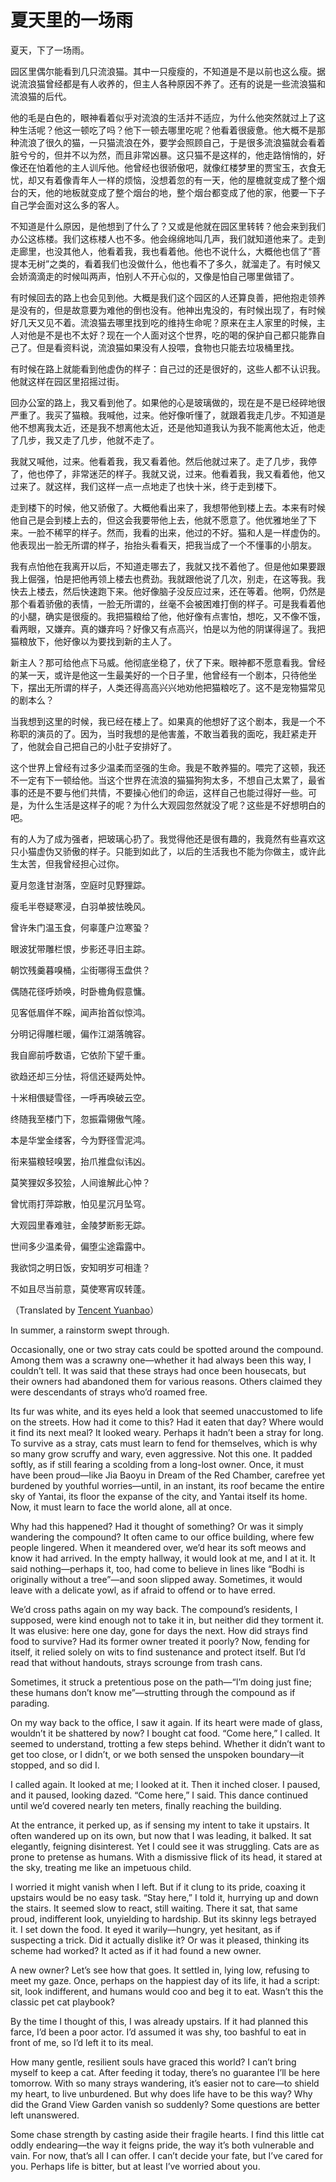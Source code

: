 夏天里的一场雨
==============

夏天，下了一场雨。

园区里偶尔能看到几只流浪猫。其中一只瘦瘦的，不知道是不是以前也这么瘦。据说流浪猫曾经都是有人收养的，但主人各种原因不养了。还有的说是一些流浪猫和流浪猫的后代。

他的毛是白色的，眼神看着似乎对流浪的生活并不适应，为什么他突然就过上了这种生活呢？他这一顿吃了吗？他下一顿去哪里吃呢？他看着很疲惫。他大概不是那种流浪了很久的猫，一只猫流浪在外，要学会照顾自己，于是很多流浪猫就会看着脏兮兮的，但并不以为然，而且非常凶暴。这只猫不是这样的，他走路悄悄的，好像还在怕着他的主人训斥他。他曾经也很骄傲吧，就像红楼梦里的贾宝玉，衣食无忧，却又有着像青年人一样的烦恼，没想着忽的有一天，他的屋檐就变成了整个烟台的天，他的地板就变成了整个烟台的地，整个烟台都变成了他的家，他要一下子自己学会面对这么多的客人。

不知道是什么原因，是他想到了什么了？又或是他就在园区里转转？他会来到我们办公这栋楼。我们这栋楼人也不多。他会绵绵地叫几声，我们就知道他来了。走到走廊里，也没其他人，他看着我，我也看着他。他也不说什么，大概他也信了“菩提本无树”之类的，看着我们也没做什么，他也看不了多久，就溜走了。有时候又会娇滴滴走的时候叫两声，怕别人不开心似的，又像是怕自己哪里做错了。

有时候回去的路上也会见到他。大概是我们这个园区的人还算良善，把他抱走领养是没有的，但是故意要为难他的倒也没有。他神出鬼没的，有时候出现了，有时候好几天又见不着。流浪猫去哪里找到吃的维持生命呢？原来在主人家里的时候，主人对他是不是也不太好？现在一个人面对这个世界，吃的喝的保护自己都只能靠自己了。但是看资料说，流浪猫如果没有人投喂，食物也只能去垃圾桶里找。

有时候在路上就能看到他虚伪的样子：自己过的还是很好的，这些人都不认识我。他就这样在园区里招摇过街。

回办公室的路上，我又看到他了。如果他的心是玻璃做的，现在是不是已经碎地很严重了。我买了猫粮。我喊他，过来。他好像听懂了，就跟着我走几步。不知道是他不想离我太近，还是我不想离他太近，还是他知道我认为我不能离他太近，他走了几步，我又走了几步，他就不走了。

我就又喊他，过来。他看着我，我又看着他。然后他就过来了。走了几步，我停了，他也停了，非常迷茫的样子。我就又说，过来。他看着我，我又看着他，他又过来了。就这样，我们这样一点一点地走了也快十米，终于走到楼下。

走到楼下的时候，他又骄傲了。大概他看出来了，我想带他到楼上去。本来有时候他自己是会到楼上去的，但这会我要带他上去，他就不愿意了。他优雅地坐了下来。一脸不稀罕的样子。然而，我看的出来，他过的不好。猫和人是一样虚伪的。他表现出一脸无所谓的样子，抬抬头看看天，把我当成了一个不懂事的小朋友。

我有点怕他在我离开以后，不知道走哪去了，我就又找不着他了。但是他如果要跟我上倔强，怕是把他再领上楼去也费劲。我就跟他说了几次，别走，在这等我。我快去上楼去，然后快速跑下来。他好像脑子没反应过来，还在等着。他啊，仍然是那个看着骄傲的表情，一脸无所谓的，丝毫不会被困难打倒的样子。可是我看着他的小腿，确实是很瘦的。我把猫粮给了他，他好像有点害怕，想吃，又不像不饿，看两眼，又嫌弃。真的嫌弃吗？好像又有点高兴，怕是以为他的阴谋得逞了。我把猫粮放下，他好像以为要找到新的主人了。

新主人？那可给他点下马威。他彻底坐稳了，伏了下来。眼神都不愿意看我。曾经的某一天，或许是他这一生最美好的一个日子里，他曾经有一个剧本，只待他坐下，摆出无所谓的样子，人类还得高高兴兴地劝他把猫粮吃了。这不是宠物猫常见的剧本么？

当我想到这里的时候，我已经在楼上了。如果真的他想好了这个剧本，我是一个不称职的演员的了。因为，当时我想的是他害羞，不敢当着我的面吃，我赶紧走开了，他就会自己把自己的小肚子安排好了。

这个世界上曾经有过多少温柔而坚强的生命。我是不敢养猫的。喂完了这顿，我还不一定有下一顿给他。当这个世界在流浪的猫猫狗狗太多，不想自己太累了，最省事的还是不要与他们共情，不要操心他们的命运，这样自己也能过得好一些。可是，为什么生活是这样子的呢？为什么大观园忽然就没了呢？这些是不好想明白的吧。

有的人为了成为强者，把玻璃心扔了。我觉得他还是很有趣的，我竟然有些喜欢这只小猫虚伪又骄傲的样子。只能到如此了，以后的生活我也不能为你做主，或许此生太苦，但我曾经担心过你。

夏月忽逢甘澍落，空庭时见野狸踪。

瘦毛半卷疑寒浸，白羽单披怯晚风。

曾许朱门温玉食，何辜蓬户泣寒蛩？

眼波犹带雕栏恨，步影还寻旧主踪。

朝饮残羹暮嗅桶，尘街哪得玉盘供？

偶随花径呼娇唤，时卧檐角假意慵。

见客低眉佯不睬，闻声抬首似惊鸿。

分明记得雕栏暖，偏作江湖落魄容。

我自廊前呼数语，它依阶下望千重。

欲趋还却三分怯，将信还疑两处忡。

十米相偎疑雪径，一呼再唤破云空。

终随我至楼门下，忽振霜翎傲气隆。

本是华堂金缕客，今为野径雪泥鸿。

衔来猫粮轻嗅罢，抬爪推盘似讳凶。

莫笑狸奴多狡狯，人间谁解此心忡？

曾忧雨打萍踪散，怕见星沉月坠穹。

大观园里春难驻，金陵梦断影无踪。

世间多少温柔骨，偏堕尘途霜露中。

我欲饲之明日饭，安知明岁可相逢？

不如且尽当前意，莫使寒宵叹转蓬。

（Translated by [Tencent Yuanbao](https://yuanbao.tencent.com/)）

In summer, a rainstorm swept through.

Occasionally, one or two stray cats could be spotted around the compound. Among them was a scrawny one—whether it had always been this way, I couldn’t tell. It was said that these strays had once been housecats, but their owners had abandoned them for various reasons. Others claimed they were descendants of strays who’d roamed free.

Its fur was white, and its eyes held a look that seemed unaccustomed to life on the streets. How had it come to this? Had it eaten that day? Where would it find its next meal? It looked weary. Perhaps it hadn’t been a stray for long. To survive as a stray, cats must learn to fend for themselves, which is why so many grow scruffy and wary, even aggressive. Not this one. It padded softly, as if still fearing a scolding from a long-lost owner. Once, it must have been proud—like Jia Baoyu in Dream of the Red Chamber, carefree yet burdened by youthful worries—until, in an instant, its roof became the entire sky of Yantai, its floor the expanse of the city, and Yantai itself its home. Now, it must learn to face the world alone, all at once.

Why had this happened? Had it thought of something? Or was it simply wandering the compound? It often came to our office building, where few people lingered. When it meandered over, we’d hear its soft meows and know it had arrived. In the empty hallway, it would look at me, and I at it. It said nothing—perhaps it, too, had come to believe in lines like “Bodhi is originally without a tree”—and soon slipped away. Sometimes, it would leave with a delicate yowl, as if afraid to offend or to have erred.

We’d cross paths again on my way back. The compound’s residents, I supposed, were kind enough not to take it in, but neither did they torment it. It was elusive: here one day, gone for days the next. How did strays find food to survive? Had its former owner treated it poorly? Now, fending for itself, it relied solely on wits to find sustenance and protect itself. But I’d read that without handouts, strays scrounge from trash cans.

Sometimes, it struck a pretentious pose on the path—“I’m doing just fine; these humans don’t know me”—strutting through the compound as if parading.

On my way back to the office, I saw it again. If its heart were made of glass, wouldn’t it be shattered by now? I bought cat food. “Come here,” I called. It seemed to understand, trotting a few steps behind. Whether it didn’t want to get too close, or I didn’t, or we both sensed the unspoken boundary—it stopped, and so did I.

I called again. It looked at me; I looked at it. Then it inched closer. I paused, and it paused, looking dazed. “Come here,” I said. This dance continued until we’d covered nearly ten meters, finally reaching the building.

At the entrance, it perked up, as if sensing my intent to take it upstairs. It often wandered up on its own, but now that I was leading, it balked. It sat elegantly, feigning disinterest. Yet I could see it was struggling. Cats are as prone to pretense as humans. With a dismissive flick of its head, it stared at the sky, treating me like an impetuous child.

I worried it might vanish when I left. But if it clung to its pride, coaxing it upstairs would be no easy task. “Stay here,” I told it, hurrying up and down the stairs. It seemed slow to react, still waiting. There it sat, that same proud, indifferent look, unyielding to hardship. But its skinny legs betrayed it. I set down the food. It eyed it warily—hungry, yet hesitant, as if suspecting a trick. Did it actually dislike it? Or was it pleased, thinking its scheme had worked? It acted as if it had found a new owner.

A new owner? Let’s see how that goes. It settled in, lying low, refusing to meet my gaze. Once, perhaps on the happiest day of its life, it had a script: sit, look indifferent, and humans would coo and beg it to eat. Wasn’t this the classic pet cat playbook?

By the time I thought of this, I was already upstairs. If it had planned this farce, I’d been a poor actor. I’d assumed it was shy, too bashful to eat in front of me, so I’d left it to its meal.

How many gentle, resilient souls have graced this world? I can’t bring myself to keep a cat. After feeding it today, there’s no guarantee I’ll be here tomorrow. With so many strays wandering, it’s easier not to care—to shield my heart, to live unburdened. But why does life have to be this way? Why did the Grand View Garden vanish so suddenly? Some questions are better left unanswered.

Some chase strength by casting aside their fragile hearts. I find this little cat oddly endearing—the way it feigns pride, the way it’s both vulnerable and vain. For now, that’s all I can offer. I can’t decide your fate, but I’ve cared for you. Perhaps life is bitter, but at least I’ve worried about you.
